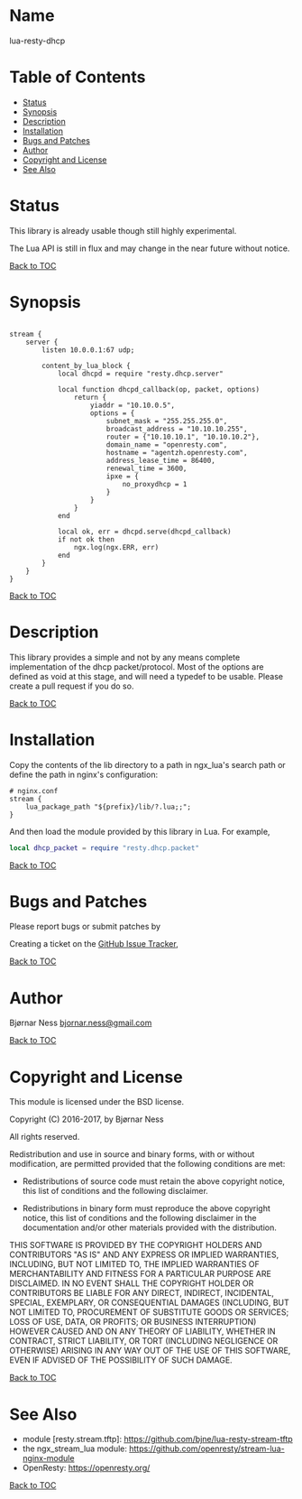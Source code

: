 Name
====

lua-resty-dhcp

Table of Contents
=================

* [Status](#status)
* [Synopsis](#synopsis)
* [Description](#description)
* [Installation](#installation)
* [Bugs and Patches](#bugs-and-patches)
* [Author](#author)
* [Copyright and License](#copyright-and-license)
* [See Also](#see-also)

Status
======

This library is already usable though still highly experimental.

The Lua API is still in flux and may change in the near future without notice.

[Back to TOC](#table-of-contents)

Synopsis
========

```nginx

stream {
    server {
        listen 10.0.0.1:67 udp;

        content_by_lua_block {
            local dhcpd = require "resty.dhcp.server"

            local function dhcpd_callback(op, packet, options)
                return {
                    yiaddr = "10.10.0.5",
                    options = {
                        subnet_mask = "255.255.255.0",
                        broadcast_address = "10.10.10.255",
                        router = {"10.10.10.1", "10.10.10.2"},
                        domain_name = "openresty.com",
                        hostname = "agentzh.openresty.com",
                        address_lease_time = 86400,
                        renewal_time = 3600,
                        ipxe = {
                            no_proxydhcp = 1
                        }
                    }
                }
            end

            local ok, err = dhcpd.serve(dhcpd_callback)
            if not ok then
                ngx.log(ngx.ERR, err)
            end
        }
    }
}
```

[Back to TOC](#table-of-contents)

Description
===========

This library provides a simple and not by any means complete implementation of
the dhcp packet/protocol. Most of the options are defined as void at this stage,
and will need a typedef to be usable. Please create a pull request if you do so.

[Back to TOC](#table-of-contents)

Installation
============

Copy the contents of the lib directory to a path in ngx_lua's search path or
define the path in nginx's configuration:

```nginx
# nginx.conf
stream {
    lua_package_path "${prefix}/lib/?.lua;;";
}
```

And then load the module provided by this library in Lua. For example,

```lua
local dhcp_packet = require "resty.dhcp.packet"
```

[Back to TOC](#table-of-contents)

Bugs and Patches
================

Please report bugs or submit patches by

Creating a ticket on the [GitHub Issue Tracker](https://github.com/bjne/lua-resty-stream-dhcp/issues),

[Back to TOC](#table-of-contents)

Author
======

Bjørnar Ness <bjornar.ness@gmail.com>

[Back to TOC](#table-of-contents)

Copyright and License
=====================

This module is licensed under the BSD license.

Copyright (C) 2016-2017, by Bjørnar Ness

All rights reserved.

Redistribution and use in source and binary forms, with or without modification, are permitted provided that the following conditions are met:

* Redistributions of source code must retain the above copyright notice, this list of conditions and the following disclaimer.

* Redistributions in binary form must reproduce the above copyright notice, this list of conditions and the following disclaimer in the documentation and/or other materials provided with the distribution.

THIS SOFTWARE IS PROVIDED BY THE COPYRIGHT HOLDERS AND CONTRIBUTORS "AS IS" AND ANY EXPRESS OR IMPLIED WARRANTIES, INCLUDING, BUT NOT LIMITED TO, THE IMPLIED WARRANTIES OF MERCHANTABILITY AND FITNESS FOR A PARTICULAR PURPOSE ARE DISCLAIMED. IN NO EVENT SHALL THE COPYRIGHT HOLDER OR CONTRIBUTORS BE LIABLE FOR ANY DIRECT, INDIRECT, INCIDENTAL, SPECIAL, EXEMPLARY, OR CONSEQUENTIAL DAMAGES (INCLUDING, BUT NOT LIMITED TO, PROCUREMENT OF SUBSTITUTE GOODS OR SERVICES; LOSS OF USE, DATA, OR PROFITS; OR BUSINESS INTERRUPTION) HOWEVER CAUSED AND ON ANY THEORY OF LIABILITY, WHETHER IN CONTRACT, STRICT LIABILITY, OR TORT (INCLUDING NEGLIGENCE OR OTHERWISE) ARISING IN ANY WAY OUT OF THE USE OF THIS SOFTWARE, EVEN IF ADVISED OF THE POSSIBILITY OF SUCH DAMAGE.

[Back to TOC](#table-of-contents)

See Also
========
* module [resty.stream.tftp]: https://github.com/bjne/lua-resty-stream-tftp
* the ngx_stream_lua module: https://github.com/openresty/stream-lua-nginx-module
* OpenResty: https://openresty.org/

[Back to TOC](#table-of-contents)
